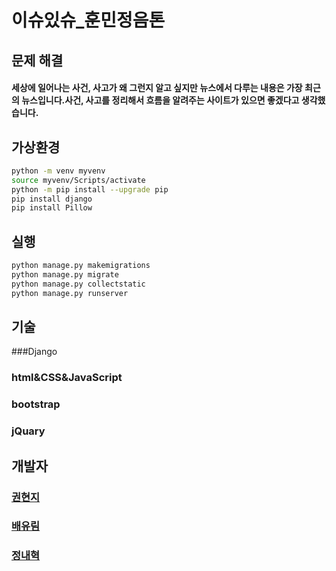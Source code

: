 # 이슈있슈_훈민정음톤

## 문제 해결 

#### 세상에 일어나는 사건, 사고가 왜 그런지 알고 싶지만 뉴스에서 다루는 내용은 가장 최근의 뉴스입니다.사건, 사고를 정리해서 흐름을 알려주는 사이트가 있으면 좋겠다고 생각했습니다.

## 가상환경

```bash
python -m venv myvenv  
source myvenv/Scripts/activate  
python -m pip install --upgrade pip  
pip install django  
pip install Pillow
```

## 실행

```bash
python manage.py makemigrations
python manage.py migrate 
python manage.py collectstatic
python manage.py runserver
```

## 기술

###Django

### html&CSS&JavaScript

### bootstrap

### jQuary

## 개발자

### [권현지]()

### [배유림](https://github.com/baeyurim)

### [정내혁](https://github.com/jeongnaehyeok)

